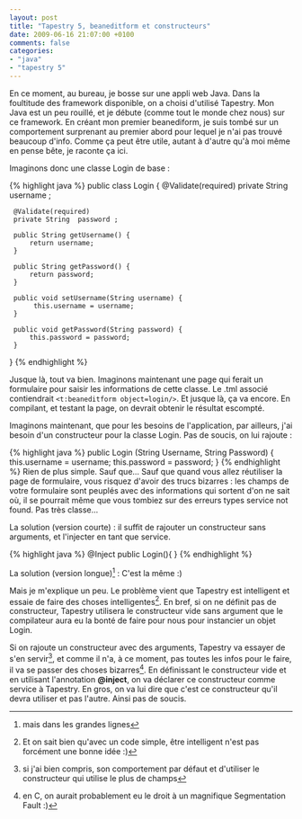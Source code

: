 ```yaml
---
layout: post
title: "Tapestry 5, beaneditform et constructeurs"
date: 2009-06-16 21:07:00 +0100
comments: false
categories: 
- "java"
- "tapestry 5"
---
```

En ce moment, au bureau, je bosse sur une appli web Java. Dans la foultitude des framework disponible, on a choisi d'utilisé Tapestry. Mon Java est un peu rouillé, et je débute (comme tout le monde chez nous) sur ce framework. En créant mon premier beanediform, je suis tombé sur un comportement surprenant au premier abord pour lequel je n'ai pas trouvé beaucoup d'info. Comme ça peut être utile, autant à d'autre qu'à moi même en pense bête, je raconte ça ici.


Imaginons donc une classe Login de base :

{% highlight java %}
 public class Login {
     @Validate(required)
     private String  username ;
 
     @Validate(required)
     private String  password ;
 
     public String getUsername() {
         return username;
     }
 
     public String getPassword() {
         return password;
     }
 
     public void setUsername(String username) {
          this.username = username;
     }
 
     public void getPassword(String password) {
         this.password = password;
     }
 }
{% endhighlight %}

Jusque là, tout va bien. Imaginons maintenant une page qui ferait un formulaire pour saisir les informations de cette classe. Le .tml associé contiendrait  `<t:beaneditform object=login/>`. Et jusque là, ça va encore. En compilant, et testant la page, on devrait obtenir le résultat escompté.

Imaginons maintenant, que pour les besoins de l'application, par ailleurs, j'ai besoin d'un constructeur pour la classe Login. Pas de soucis, on lui rajoute :

{% highlight java %}
public Login (String Username, String Password) {
    this.username = username;
    this.password = password;
}
{% endhighlight %}
Rien de plus simple. Sauf que... Sauf que quand vous allez réutiliser la page de formulaire, vous risquez d'avoir des trucs bizarres : les champs de votre formulaire sont peuplés avec des informations qui sortent d'on ne sait où, il se pourrait même que vous tombiez sur des erreurs types service not found. Pas très classe...

La solution (version courte) : il suffit de rajouter un constructeur sans arguments, et l'injecter en tant que service.

{% highlight java %}
@Inject
public Login(){
}
{% endhighlight %}

La solution (version longue)[^1] : C'est la même :)

Mais je m'explique un peu. Le problème vient que Tapestry est intelligent et essaie de faire des choses intelligentes[^2]. En bref, si on ne définit pas de constructeur, Tapestry utilisera le constructeur vide sans argument que le compilateur aura eu la bonté de faire pour nous pour instancier un objet Login.

Si on rajoute un constructeur avec des arguments, Tapestry va essayer de s'en servir[^3], et comme il n'a, à ce moment, pas toutes les infos pour le faire, il va se passer des choses bizarres[^4].
En définissant le constructeur vide et en utilisant l'annotation __@inject__, on va déclarer ce constructeur comme service à Tapestry. En gros, on va lui dire que c'est ce constructeur qu'il devra utiliser et pas l'autre. Ainsi pas de soucis.


[^1]: mais dans les grandes lignes
[^2]: Et on sait bien qu'avec un code simple, être intelligent n'est pas forcément une bonne idée :)
[^3]: si j'ai bien compris, son comportement par défaut et d'utiliser le constructeur qui utilise le plus de champs
[^4]: en C, on aurait probablement eu le droit à un magnifique Segmentation Fault :)
